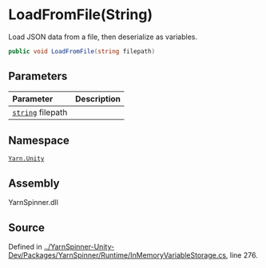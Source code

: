 # LoadFromFile\(String\)

Load JSON data from a file, then deserialize as variables.

```csharp
public void LoadFromFile(string filepath)
```

## Parameters

| Parameter | Description |
| :--- | :--- |
| [`string`](https://docs.microsoft.com/dotnet/api/System.String) filepath |  |

## Namespace

[`Yarn.Unity`](../)

## Assembly

YarnSpinner.dll

## Source

Defined in [../YarnSpinner-Unity-Dev/Packages/YarnSpinner/Runtime/InMemoryVariableStorage.cs](https://github.com/YarnSpinnerTool/YarnSpinner-Unity//blob/develop/Runtime/InMemoryVariableStorage.cs#L276), line 276.

